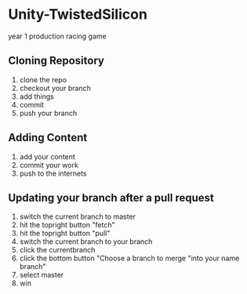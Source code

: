 # Unity-TwistedSilicon
year 1 production racing game

## Cloning Repository

1. clone the repo
2. checkout your branch
3. add things
4. commit
5. push your branch

## Adding Content
1. add your content
2. commit your work
3. push to the internets

## Updating your branch after a pull request

1. switch the current branch to master 
2. hit the topright button "fetch"
3. hit the topright button "pull"
4. switch the current branch to your branch
5. click the currentbranch 
6. click the bottom button "Choose a branch to merge "into your name branch"
7. select master
8. win
